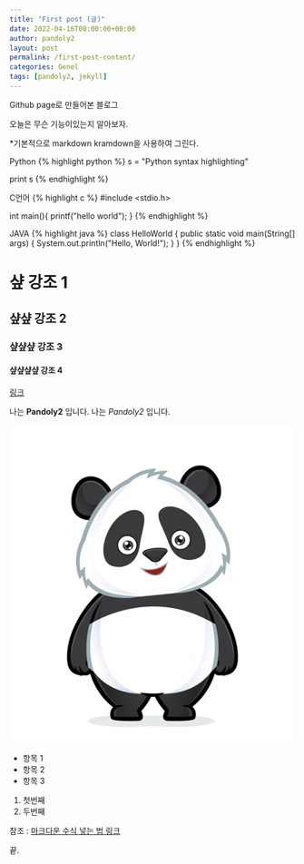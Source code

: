 ```yaml
---
title: "First post (글)"
date: 2022-04-16T00:00:00+00:00
author: pandoly2
layout: post
permalink: /first-post-content/
categories: Genel
tags: [pandoly2, jekyll]
---
```

Github page로 만들어본 블로그

오늘은 무슨 기능이있는지 알아보자.

*기본적으로 markdown kramdown을 사용하여 그린다.

Python
{% highlight python %}
s = "Python syntax highlighting"

print s
{% endhighlight %}

C언어
{% highlight c %}
#include <stdio.h>

int main(){
	printf("hello world");
}
{% endhighlight %}

JAVA
{% highlight java %}
class HelloWorld {
    public static void main(String[] args) {
        System.out.println("Hello, World!"); 
    }
}
{% endhighlight %}

# 샾 강조 1
## 샾샾 강조 2
### 샾샾샾 강조 3
#### 샾샾샾샾 강조 4

[링크](https://pandoly2.github.io)


나는 **Pandoly2** 입니다.
나는 *Pandoly2* 입니다.

![Panda Image](/assets/images/blog_images/panda.jpg "Panda")

- 항목 1
- 항목 2
- 항목 3

1. 첫번째
2. 두번째   

참조 : [마크다운 수식 넣는 법 링크](https://sukwonyun.github.io/jekyll/Jekyll-%ED%85%8C%EB%A7%88%EC%97%90%EC%84%9C-Latex-%EC%82%AC%EC%9A%A9%ED%95%98%EA%B8%B0/)

끝.
